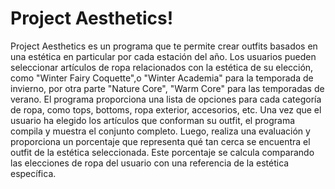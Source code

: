 # Project Aesthetics!
Project Aesthetics es un programa que te permite crear outfits basados en una estética en particular por cada estación del año. Los usuarios pueden seleccionar artículos de ropa relacionados con la estética de su elección, como "Winter Fairy Coquette",o "Winter Academia" para la temporada de invierno, por otra parte "Nature Core", "Warm Core" para las temporadas de verano. El programa proporciona una lista de opciones para cada categoría de ropa, como tops, bottoms, ropa exterior, accesorios, etc. 
Una vez que el usuario ha elegido los artículos que conforman su outfit, el programa compila y muestra el conjunto completo. Luego, realiza una evaluación y proporciona un porcentaje que representa qué tan cerca se encuentra el outfit de la estética seleccionada. Este porcentaje se calcula comparando las elecciones de ropa del usuario con una referencia de la estética específica. 

